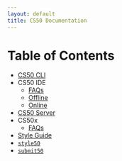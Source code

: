 ```yaml
---
layout: default
title: CS50 Documentation
---
```


# Table of Contents

- [CS50 CLI](cli)
- CS50 IDE
  - [FAQs](ide/faqs)
  - [Offline](ide/offline)
  - [Online](ide)
- [CS50 Server](server)
- CS50x
  - [FAQs](cs50x/faqs)
- [Style Guide](style)
- [`style50`](style50)
- [`submit50`](submit50)
